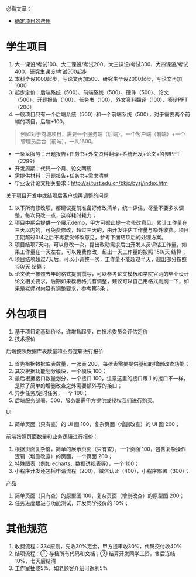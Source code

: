 必看文章：
- [确定项目的费用](http://www.codingwhy.com/view/946.html)

# 学生项目

1. 大一课设/考试100、大二课设/考试200、大三课设/考试300、大四课设/考试400、研究生课设/考试500起步
2. 本科毕设1000起步，写论文再加500、研究生毕设2000起步，写论文再加1000
3. 起步定价：后端系统（500）、前端系统（500）、硬件（500）、论文（500）、开题报告（100）、任务书（100）、外文资料翻译（100）、答辩PPT（200）
4. 一般项目只有一个后端系统（500）和一个前端系统（500），对于需要两个前端的项目，后端+100。

> 例如对于商城项目，需要一个服务端（后端），一个客户端（前端）+一个管理员后台（前端），一共1600。

- 一条龙服务：开题报告+任务书+外文资料翻译+系统开发+论文+答辩PPT（2299）
- 开发周期：代码一个月、论文两周
- 需提供材料：开题报告+任务书+需求清单
- 毕业设计论文相关要求：http://ai.tust.edu.cn/bkjx/bysj/index.htm

关于项目开发中或结项后客户想再调整的问题
1. 以下所有修改项，都建议提前准备好修改清单，统一评估，尽量不要多次调整，每次只改一点，这样耗时耗力；
2. 项目中期会提供一个展示demo，甲方可据此提一次修改意见，累计工作量在三天以内的，可免费修改，超过三天的，由开发评估工作量与额外收费。项目工期超过3/4之后不再接受修改意见，参考下面结项后的处理方案。
3. 项目结项7天内，可以修改一次，提出改动需求后由开发人员评估工作量，如果工作量在一天左右，可以免费修改，超出一天工作量的按照 150/天 结算；
4. 项目结项超过7天后，可以小调整一次，工作量不能超过半天，超出部分按照 150/天 结算；
5. 论文统一按照去年的格式提前撰写，可以参考论文模板和学院官网的毕业设计论文相关要求，后期如果模板格式有调整，建议可以自己用格式刷刷一下，如果是老师对内容有调整要求，参考第3条；

# 外包项目

1. 基于项目定基础价格，递增1k起步，由技术委员会评估定价
2. 技术报价

后端按照数据库表数量和业务逻辑进行报价
1. 首先根据数据库表数量，一张表 200，每张表需要提供基础的增删改查功能；
2. 其次根据功能划分模块，一个模块 100；
3. 最后根据接口数量划分，一个接口 100，注意这里的接口跟 1 的接口不一样，是除了简单的增删改查之外需要额外写的接口；
4. 异步任务/定时任务，一个 100；
5. 后端服务部署，500，服务器需甲方提供或授权我们进行购买。

UI 
1. 简单页面（只有查）的 UI 图 100，复杂页面（增删改查）的 UI 图 200；

前端按照页面数量和业务逻辑进行报价：
1. 根据页面复杂度，简单的展示页面（只有查），一个页面 100，包含复杂操作逻辑（增删改查）的页面，一个页面 200；
2. 特殊图表（例如 echarts、数据透视表等），一个 100；
3. 小程序开发还包括申请流程（200），微信认证（400），小程序部署（300）；

产品
1. 简单页面（只有查）的原型图 100，复杂页面（增删改查）的原型图 200；
2. 任务进度跟进与功能测试，开发同学报价的 10%；

# 其他规范

1. 收费流程：334原则，先收30%定金，甲方提审收30%，代码交付收40%
2. 结项流程：① 存档所有代码和文档；② 结算开发同学工资，售后冻结10%，七天后结清
3. 工作室抽成5%，如老顾客介绍可返利5%
